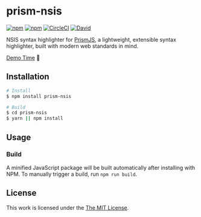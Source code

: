 # prism-nsis

[![npm](https://flat.badgen.net/npm/license/prism-nsis)](https://www.npmjs.org/package/prism-nsis)
[![npm](https://flat.badgen.net/npm/v/prism-nsis)](https://www.npmjs.org/package/prism-nsis)
[![CircleCI](https://flat.badgen.net/circleci/github/idleberg/prism-nsis)](https://circleci.com/gh/idleberg/prism-nsis/)
[![David](https://flat.badgen.net/david/dev/idleberg/prism-nsis)](https://david-dm.org/idleberg/prism-nsis)

NSIS syntax highlighter for [PrismJS](https://github.com/PrismJS/prism), a lightweight, extensible syntax highlighter, built with modern web standards in mind.

[Demo Time](https://idleberg.github.io/prismjs-nsis/) 🙌

## Installation

```bash
# Install
$ npm install prism-nsis

# Build
$ cd prism-nsis
$ yarn || npm install
```

## Usage

### Build

A minified JavaScript package will be built automatically after installing with NPM. To manually trigger a build, run `npm run build`.

## License

This work is licensed under the [The MIT License](LICENSE.md).
